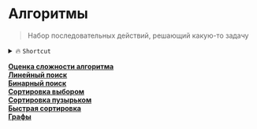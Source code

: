 # Алгоритмы
> Набор последовательных действий, решающий какую-то задачу

<details>
<summary> 🔥 <code>Shortcut</code></summary>

___

🔹 Линейный поиск        
&emsp;&emsp; 👆 `brute-force` перебор, предпочтителен при простых операциях из за своей простоты    

🔹 Бинарный поиск          
&emsp;&emsp; 👆 Поиск по отсортированному массиву, начиная от центра, сразу отсекая половину значений которые меньше искомого   

🔹 Сортировка выбором          
&emsp;&emsp; 👆 Перебирает массив в цикле, ищет в массиве начиная от индекса итерации самое маленькое значение, и подставляет его вместо элемента итерации, выставляя значения массива по порядку 

🔹 Сортировка пузырьком          
&emsp;&emsp; 👆 Самая рессурсозатратная сортировака, перебирающий массив, переставляя два значения между собой, пока самое большое не будет вверху

🔹 Быстрая сортировка  
&emsp;&emsp; 👆 Поиск центральной точки массива, дальнейший перебор массива, с расскидыванием элементов на те что больце центральной точки именьше, после склеить оба массива вокруг центрального значения 

___

</details>

**<a href="./pages/complexity/readme.md">Оценка сложности алгоритма</a>**  
**<a href="./pages/linear-search/readme.md">Линейный поиск</a>**  
**<a href="./pages/binary-search/readme.md">Бинарный поиск</a>**  
**<a href="./pages/selection-sort/readme.md">Сортировка выбором</a>**  
**<a href="./pages/bubble-sort/readme.md">Сортировка пузырьком</a>**  
**<a href="./pages/quick-sort/readme.md">Быстрая сортировка</a>**  
**<a href="./pages/graph/readme.md">Графы</a>**